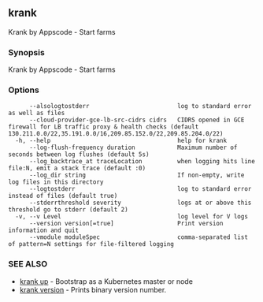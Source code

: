 ## krank

Krank by Appscode - Start farms

### Synopsis


Krank by Appscode - Start farms

### Options

```
      --alsologtostderr                         log to standard error as well as files
      --cloud-provider-gce-lb-src-cidrs cidrs   CIDRS opened in GCE firewall for LB traffic proxy & health checks (default 130.211.0.0/22,35.191.0.0/16,209.85.152.0/22,209.85.204.0/22)
  -h, --help                                    help for krank
      --log-flush-frequency duration            Maximum number of seconds between log flushes (default 5s)
      --log_backtrace_at traceLocation          when logging hits line file:N, emit a stack trace (default :0)
      --log_dir string                          If non-empty, write log files in this directory
      --logtostderr                             log to standard error instead of files (default true)
      --stderrthreshold severity                logs at or above this threshold go to stderr (default 2)
  -v, --v Level                                 log level for V logs
      --version version[=true]                  Print version information and quit
      --vmodule moduleSpec                      comma-separated list of pattern=N settings for file-filtered logging
```

### SEE ALSO
* [krank up](krank_up.md)	 - Bootstrap as a Kubernetes master or node
* [krank version](krank_version.md)	 - Prints binary version number.

